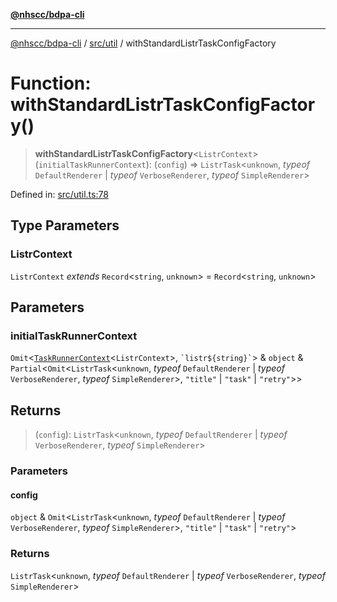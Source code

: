 [**@nhscc/bdpa-cli**](../../../README.md)

***

[@nhscc/bdpa-cli](../../../README.md) / [src/util](../README.md) / withStandardListrTaskConfigFactory

# Function: withStandardListrTaskConfigFactory()

> **withStandardListrTaskConfigFactory**\<`ListrContext`\>(`initialTaskRunnerContext`): (`config`) => `ListrTask`\<`unknown`, *typeof* `DefaultRenderer` \| *typeof* `VerboseRenderer`, *typeof* `SimpleRenderer`\>

Defined in: [src/util.ts:78](https://github.com/nhscc/bdpa-cli/blob/ff937d5fa5de96938ab72f8ce38af693e479fb18/src/util.ts#L78)

## Type Parameters

### ListrContext

`ListrContext` *extends* `Record`\<`string`, `unknown`\> = `Record`\<`string`, `unknown`\>

## Parameters

### initialTaskRunnerContext

`Omit`\<[`TaskRunnerContext`](../type-aliases/TaskRunnerContext.md)\<`ListrContext`\>, `` `listr${string}` ``\> & `object` & `Partial`\<`Omit`\<`ListrTask`\<`unknown`, *typeof* `DefaultRenderer` \| *typeof* `VerboseRenderer`, *typeof* `SimpleRenderer`\>, `"title"` \| `"task"` \| `"retry"`\>\>

## Returns

> (`config`): `ListrTask`\<`unknown`, *typeof* `DefaultRenderer` \| *typeof* `VerboseRenderer`, *typeof* `SimpleRenderer`\>

### Parameters

#### config

`object` & `Omit`\<`ListrTask`\<`unknown`, *typeof* `DefaultRenderer` \| *typeof* `VerboseRenderer`, *typeof* `SimpleRenderer`\>, `"title"` \| `"task"` \| `"retry"`\>

### Returns

`ListrTask`\<`unknown`, *typeof* `DefaultRenderer` \| *typeof* `VerboseRenderer`, *typeof* `SimpleRenderer`\>

